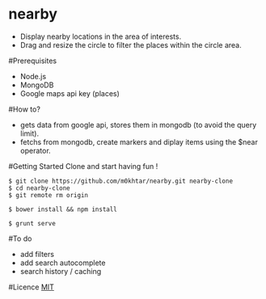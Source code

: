 # nearby
- Display nearby locations in the area of interests.
- Drag and resize the circle to filter the places within the circle area.

#Prerequisites
- Node.js
- MongoDB
- Google maps api key (places)

#How to?
- gets data from google api, stores them in mongodb (to avoid the query limit).
- fetchs from mongodb, create markers and diplay items using the $near operator.

#Getting Started
Clone and start having fun !

```
$ git clone https://github.com/m0khtar/nearby.git nearby-clone
$ cd nearby-clone
$ git remote rm origin

$ bower install && npm install

$ grunt serve
```

#To do
- add filters
- add search autocomplete
- search history / caching


#Licence
[MIT](https://opensource.org/licenses/MIT)
